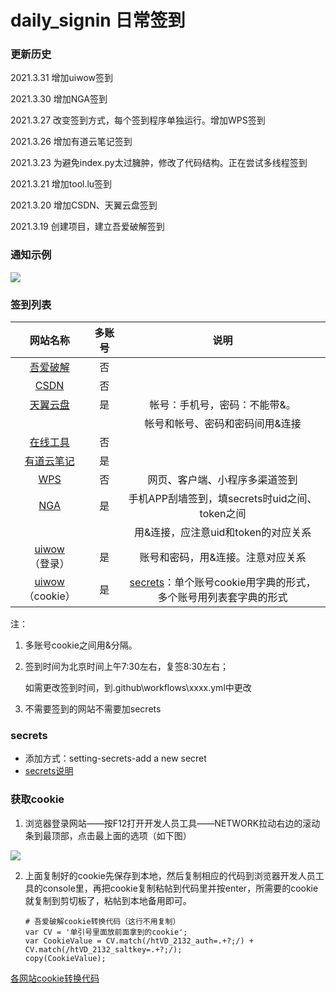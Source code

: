 # daily_signin 日常签到

### **更新历史**

2021.3.31  增加uiwow签到

2021.3.30  增加NGA签到

2021.3.27  改变签到方式，每个签到程序单独运行。增加WPS签到

2021.3.26  增加有道云笔记签到

2021.3.23  为避免index.py太过臃肿，修改了代码结构。正在尝试多线程签到

2021.3.21  增加tool.lu签到

2021.3.20  增加CSDN、天翼云盘签到

2021.3.19  创建项目，建立吾爱破解签到

### **通知示例**

![](https://images.gitee.com/uploads/images/2021/0319/224105_cdd105fd_7943916.png)



### **签到列表**

|                   网站名称                   | 多账号 |                             说明                             |
| :------------------------------------------: | :----: | :----------------------------------------------------------: |
| [吾爱破解](https://www.52pojie.cn/forum.php) |   否   |                                                              |
|        [CSDN](https://blog.csdn.net/)        |   否   |                                                              |
|      [天翼云盘](https://cloud.189.cn/)       |   是   |                帐号：手机号，密码：不能带&。                 |
|                                              |        |               帐号和帐号、密码和密码间用&连接                |
|         [在线工具](https://tool.lu/)         |   否   |                                                              |
|  [有道云笔记](https://note.youdao.com/web)   |   是   |                                                              |
|    [WPS](https://vip.wps.cn/taskcenter/)     |   否   |                网页、客户端、小程序多渠道签到                |
|          [NGA](https://bbs.nga.cn/)          |   是   |        手机APP刮墙签到，填secrets时uid之间、token之间        |
|                                              |        |             用&连接，应注意uid和token的对应关系              |
|   [uiwow](https://www.uiwow.com/)（登录）    |   是   |              账号和密码，用&连接。注意对应关系               |
|  [uiwow](https://www.uiwow.com/)（cookie）   |   是   | [secrets](https://github.com/lqkxs3608/daily_signin/blob/main/secrets.md)：单个账号cookie用字典的形式，多个账号用列表套字典的形式 |



注：

1.  多账号cookie之间用&分隔。

2. 签到时间为北京时间上午7:30左右，复签8:30左右；

   如需更改签到时间，到.github\workflows\xxxx.yml中更改

3. 不需要签到的网站不需要加secrets

### secrets

- 添加方式：setting-secrets-add a new secret
- [secrets说明](https://github.com/lqkxs3608/daily_signin/blob/main/secrets.md)

### **获取cookie**

1. 浏览器登录网站——按F12打开开发人员工具——NETWORK拉动右边的滚动条到最顶部，点击最上面的选项（如下图）

![](https://gitee.com/kxs2018/imgbed/raw/master/pic/getcookie.jpg)

2. 上面复制好的cookie先保存到本地，然后复制相应的代码到浏览器开发人员工具的console里，再把cookie复制粘帖到代码里并按enter，所需要的cookie就复制到剪切板了，粘帖到本地备用即可。

   ```
   # 吾爱破解cookie转换代码（这行不用复制）
   var CV = '单引号里面放前面拿到的cookie';
   var CookieValue = CV.match(/htVD_2132_auth=.+?;/) + CV.match(/htVD_2132_saltkey=.+?;/);
   copy(CookieValue);
   ```

[各网站cookie转换代码](https://github.com/lqkxs3608/daily_signin/blob/main/cookie.md)  

